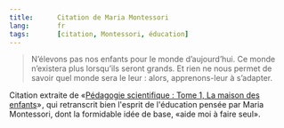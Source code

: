 ```yaml
--- 
title:      Citation de Maria Montessori 
lang:       fr 
tags:       [citation, Montessori, éducation]
---
```


> N’élevons pas nos enfants pour le monde d’aujourd’hui. Ce monde n’existera plus lorsqu’ils seront grands. Et rien ne nous permet de savoir quel monde sera le leur : alors, apprenons-leur à s’adapter.

Citation extraite de «[Pédagogie scientifique : Tome 1, La maison des enfants](http://www.amazon.fr/gp/product/2220055582/ref=as_li_ss_tl?ie=UTF8&tag=gasteroprod-21&linkCode=as2&camp=1642&creative=19458&creativeASIN=2220055582)»<img src="http://www.assoc-amazon.fr/e/ir?t=&l=as2&o=8&a=2220055582" width="1" height="1" border="0" alt="" style="border:none !important; margin:0px !important;" />, qui retranscrit bien l'esprit de l'éducation pensée par Maria Montessori, dont la formidable idée de base, «aide moi à faire seul».
